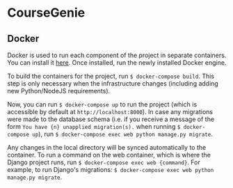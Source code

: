 # CourseGenie

## Docker
Docker is used to run each component of the project in separate containers.
You can install it [here](https://www.docker.com/community-edition#/download).
Once installed, run the newly installed Docker engine.

To build the containers for the project, run `$ docker-compose build`. This
step is only necessary when the infrastructure changes (including adding new
Python/NodeJS requirements).

Now, you can run `$ docker-compose up` to run the project (which is accessible
by default at `http://localhost:8000`). In case any migrations were made to the
database schema (i.e. if you receive a message of the form
`You have {n} unapplied migration(s).` when running `$ docker-compose up`), run
`$ docker-compose exec web python manage.py migrate`.

Any changes in the local directory will be synced automatically to the
container. To run a command on the web container, which is where the Django
project runs, run `$ docker-compose exec web {command}`. For example, to run
Django's migrations: `$ docker-compose exec web python manage.py migrate`.
